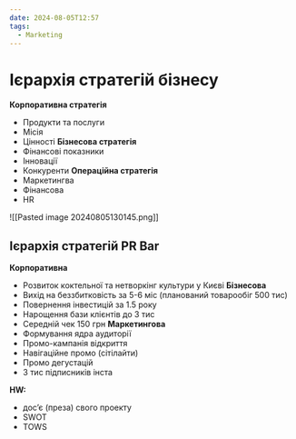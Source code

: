 ```yaml
---
date: 2024-08-05T12:57
tags:
  - Marketing
---
```

# Ієрархія стратегій бізнесу
**Корпоративна стратегія**
- Продукти та послуги
- Місія
- Цінності
**Бізнесова стратегія**
- Фінансові показники
- Інновації
- Конкуренти
**Операційна стратегія**
- Маркетингва
- Фінансова
- HR

![[Pasted image 20240805130145.png]]
## Ієрархія стратегій PR Bar
**Корпоративна**
- Розвиток коктельної та нетворкінг культури у Києві
**Бізнесова**
- Вихід на беззбитковість за 5-6 міс (планований товарообіг 500 тис)
- Повернення інвестицій за 1.5 року
- Нарощення бази клієнтів до 3 тис
- Середній чек 150 грн
**Маркетингова**
- Формування ядра аудиторії
- Промо-кампанія відкриття
- Навігаційне промо (сітілайти)
- Промо дегустацій
- 3 тис підписників інста

**HW:**
- дос’є (преза) свого проекту
- SWOT
- TOWS